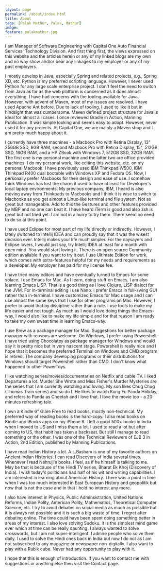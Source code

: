 ```yaml
---
layout: page
permalink: /about/index.html
title: About
tags: [Palak Mathur, Palak, Mathur]
image:
feature: palakmathur.jpg
---
```

 
  I am Manager of Software Engineering with Capital One Auto Financial Services' Technology Division. And first thing first, the views expressed on this website and the articles herein or any of my linked blogs are my own and no way show and/or bear any linkages to my employer or any of my past employers.
  
  I mostly develop in Java, especially Spring and related projects, e.g., Spring XD, etc. Python is my preferred scripting language. However, I never used Python for any large scale enterprise project. I don't feel the need to switch from Java as far as the web platform is concerned as it does almost everything. I have had concerns with the tooling available for Java. However, with advent of Maven, most of my issues are resolved. I have used Apache Ant before. Due to lack of tooling, I used to like it but in hindsight that was cumbersome. Maven defined project structure for Java is ideal for almost all cases. I once reviewed Gradle in Action, Manning Publication. It was simple looking and seems easy to adopt. However, never used it for any projects. At Capital One, we are mainly a Maven shop and I am pretty much happy about it.
  
  I currently have three machines - a Macbook Pro with Retina Display, 13" 256GB SSD, 8GB RAM, second Macbook Pro with Retina Display, 15", 512GB SSD, 16GB RAM, and a HP ZBook with Windows 7, 512GB SSD, 32GB RAM. The first one is my personal machine and the latter two are office provided machines. I do my personal work, like editing this website, etc. on my personal Macbook. I have previously used IBM Thinkpad W500, IBM Thinkpad R400 dual bootable with Windows XP and Fedora OS. Now, I personally prefer Macbooks for their design and ease of use. I somehow think Windows has lost the charm it used to have at least for Developer's local laptop environments. My previous company, IBM, I heard is also moving away from Thinkpads to Macbooks and I think it is wise to switch to Macbooks as you get almost a Linux-like terminal and file system. Not as great but manageable. Add to this the Gestures and other features provided by MBP and no one can beat it. I have heard iTerm is good and also zsh is great but not tried yet. I am not in a hurry to try them. There seem no need to do so at this point.
  
  I have used Eclipse for most part of my life directly or indirectly. However, I lately switched to Intellij IDEA and can proudly say that it was the wisest decision ever. Intellij makes your life much simpler. For the naysayers and Eclipse lovers, I would just say, try Intellij IDEA at least for a month with open mind. You would start loving it. There is an open source Community edition available if you want to try it out. I use Ultimate Edition for work, which comes with extra-features helpful for my needs and requirements as a developer. My employer has paid for my license fee.
  
  I have tried many editors and have eventually turned to Emacs for some solace. I use Emacs for Mac. As I learn, doing stuff on Emacs, I am also learning Emacs LISP. That is a good thing as I love Clojure, LISP dialect for the JVM. For in-terminal editing I use Nano. I prefer Emacs in full-swing GUI rather than in-terminal. I have customized Emacs for Mac usage and I can use almost the same keys that I use for other programs on Mac. However, I prefer to avoid that by discipline rather than a rule. I use tools to make my life easier and not tough. As much as I would love doing things the Emacs-way, I would also like to make my life simple and for that reason I am ready to take my own sweat time in learning Emacs-way.
  
  I use Brew as a package manager for Mac. Suggestions for better package manager with reasons are welcome. On Windows, I prefer using Powershell. I have tried using Chocolatey as package manager for Windows and would say it is pretty nice but in very nascent stage. Powershell is really nice and I hope that it becomes the preferred Terminal on Windows and CMD program is retired. The company developing programs or their distributions for Windows should target Powershell rather than CMD. I don't know what happened to other PowerToys.
  
  I like watching series/movies/documentaries on Netflix and cable TV. I liked Departures a lot. Murder She Wrote and Miss Fisher's Murder Mysteries are the series that I am currently watching and loving. My son likes Chug Chug (Thomas Train series) and so do I. He likes to watch Kung Fu Panda Holiday, and refers to Panda as Cheetah and I love that. I love the movie too - a 20 minutes refreshing tale.
  
  I own a Kindle 6" Glare Free to read books, mostly non-technical. My preferred way of reading books is the hard-copy. I also read books on Kindle and iBooks apps on my iPhone 6. I left a good 500+ books in India when I moved to US and I miss them a lot. I used to read a lot but after coming to US, that habit has taken a backseat. But still I manage to read something or the other. I was one of the Technical Reviewers of EJB 3 in Action, 2nd Edition, published by Manning Publications.
  
  I have read Indian History a lot. A.L.Basham is one of my favorite authors on Ancient Indian Histories. I can read Discovery of India several times. Whenever I read Nehruji's books, I feel, as if he himself is talking to me. May be that is because of the Hindi TV series, Bharat Ek Khoj (Discovery of India). I wish today's politicians had half of his wit and writing capabilities. I am interested in learning about American History. There was a point in time when I was too much interested in East European History and geopolitik but now that is not the case and in that I hold no interest any more.
  
  I also have interest in Physics, Public Adminsistration, United Nations Reforms, Indian Polity, American Polity, Mathematics, Theoretical Computer Sciecne, etc. I try to avoid debates on social media as much as possible but it is always not possible and it is such a big waste of time. I regret after debating online. The time could have been spent doing something better in areas of my interest. I also love solving Sudoku. It is the simplest mind game ever which at time can be really daunting. I always wanted to solve crosswords, but I am not super-intelligent. I admire people who solve them daily. I used to solve the Hindi ones back in India but now I do not as I am not subscribed to any magazine or newspaper non-digitally. I also want to play with a Rubik cube. Never had any opportunity to play with it.
  
  I hope that this is enough of introduction. If you want to contact me with suggestions or anything else then visit the Contact page.
 
